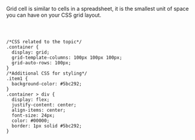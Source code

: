 Grid cell is similar to cells in a spreadsheet, it is the smallest unit of space
you can have on your CSS grid layout.

<codeblock language="css" type="lesson">
<code>
<panel language="html" hidden=true>
<div class="container">
  <div class="item1">1</div>
  <div>2</div>
  <div>3</div>
  <div>4</div>
  <div>5</div>
  <div>6</div>
</div>
</panel>
<panel language="css">
/*CSS related to the topic*/
.container {
  display: grid;
  grid-template-columns: 100px 100px 100px;
  grid-auto-rows: 100px;
}
/*Additional CSS for styling*/
.item1 {
  background-color: #5bc292;
}
.container > div {
  display: flex;
  justify-content: center;
  align-items: center;
  font-size: 24px;
  color: #00000;
  border: 1px solid #5bc292;
}
</panel>
</code>
</codeblock>
